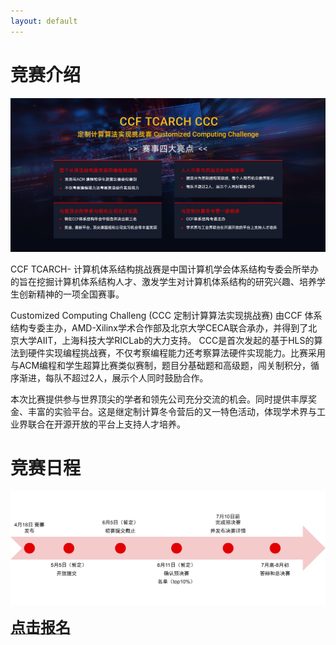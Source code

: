 ```yaml
---
layout: default
---
```


# 竞赛介绍

![](./images/cover2022.jpg)

CCF TCARCH- 计算机体系结构挑战赛是中国计算机学会体系结构专委会所举办的旨在挖掘计算机体系结构人才、激发学生对计算机体系结构的研究兴趣、培养学生创新精神的一项全国赛事。

Customized Computing Challeng (CCC 定制计算算法实现挑战赛) 由CCF 体系结构专委主办，AMD-Xilinx学术合作部及北京大学CECA联合承办，并得到了北京大学AIIT，上海科技大学RICLab的大力支持。
CCC是首次发起的基于HLS的算法到硬件实现编程挑战赛，不仅考察编程能力还考察算法硬件实现能力。比赛采用与ACM编程和学生超算比赛类似赛制，题目分基础题和高级题，闯关制积分，循序渐进，每队不超过2人，展示个人同时鼓励合作。

本次比赛提供参与世界顶尖的学者和领先公司充分交流的机会。同时提供丰厚奖金、丰富的实验平台。这是继定制计算冬令营后的又一特色活动，体现学术界与工业界联合在开源开放的平台上支持人才培养。

# 竞赛日程

![](./images/timeline2022.jpg)





<a href="http://118.31.189.183:8008/"><font size="5" ><strong>点击报名</strong></font></a>




